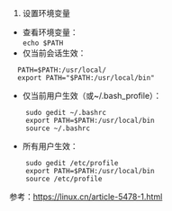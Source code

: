
1. 设置环境变量  
- 查看环境变量：  
  `echo $PATH`  
- 仅当前会话生效：
```
  PATH=$PATH:/usr/local/
  export PATH="$PATH:/usr/local/bin"
```
- 仅当前用户生效（或~/.bash_profile）：  
```
    sudo gedit ~/.bashrc
    export PATH=$PATH:/usr/local/bin
    source ~/.bashrc
```
- 所有用户生效：  
```
    sudo gedit /etc/profile
    export PATH=$PATH:/usr/local/bin
    source /etc/profile
```
参考：https://linux.cn/article-5478-1.html

